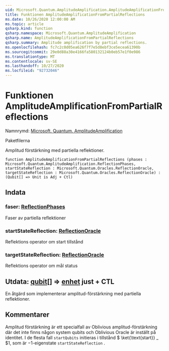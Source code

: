 ```yaml
---
uid: Microsoft.Quantum.AmplitudeAmplification.AmplitudeAmplificationFromPartialReflections
title: Funktionen AmplitudeAmplificationFromPartialReflections
ms.date: 10/26/2020 12:00:00 AM
ms.topic: article
qsharp.kind: function
qsharp.namespace: Microsoft.Quantum.AmplitudeAmplification
qsharp.name: AmplitudeAmplificationFromPartialReflections
qsharp.summary: Amplitude amplification by partial reflections.
ms.openlocfilehash: fc7c2c0d05ea626f7f7e5d8ebf3ce5ecea61390b
ms.sourcegitcommit: 29e0d88a30e4166fa580132124b0eb57e1f0e986
ms.translationtype: MT
ms.contentlocale: sv-SE
ms.lasthandoff: 10/27/2020
ms.locfileid: "92732046"
---
```

# <a name="amplitudeamplificationfrompartialreflections-function"></a>Funktionen AmplitudeAmplificationFromPartialReflections

Namnrymd: [Microsoft. Quantum. AmplitudeAmplification](xref:Microsoft.Quantum.AmplitudeAmplification)

Paketfilerna [](https://nuget.org/packages/)


Amplitud förstärkning med partiella reflektioner.

```qsharp
function AmplitudeAmplificationFromPartialReflections (phases : Microsoft.Quantum.AmplitudeAmplification.ReflectionPhases, startStateReflection : Microsoft.Quantum.Oracles.ReflectionOracle, targetStateReflection : Microsoft.Quantum.Oracles.ReflectionOracle) : (Qubit[] => Unit is Adj + Ctl)
```


## <a name="input"></a>Indata

### <a name="phases--reflectionphases"></a>faser: [ReflectionPhases](xref:Microsoft.Quantum.AmplitudeAmplification.ReflectionPhases)

Faser av partiella reflektioner


### <a name="startstatereflection--reflectionoracle"></a>startStateReflection: [ReflectionOracle](xref:Microsoft.Quantum.Oracles.ReflectionOracle)

Reflektions operator om start tillstånd


### <a name="targetstatereflection--reflectionoracle"></a>targetStateReflection: [ReflectionOracle](xref:Microsoft.Quantum.Oracles.ReflectionOracle)

Reflektions operator om mål status



## <a name="output--qubit--unit-adj--ctl"></a>Utdata: [qubit](xref:microsoft.quantum.lang-ref.qubit)[] => [enhet](xref:microsoft.quantum.lang-ref.unit) just + CTL

En åtgärd som implementerar amplitud-förstärkning med partiella reflektioner.

## <a name="remarks"></a>Kommentarer

Amplitud förstärkning är ett specialfall av Oblivious amplitud-förstärkning där det inte finns någon system qubits och Oblivious Oracle är inställt på identitet.
I de flesta fall `startQubits` initieras i tillstånd $ \ket{\text{start}} \_ $1, som är $-$1-eigenstate `startStateReflection` .